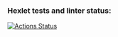 ### Hexlet tests and linter status:
[![Actions Status](https://github.com/loneliness11/layout-designer-project-58/actions/workflows/hexlet-check.yml/badge.svg)](https://github.com/loneliness11/layout-designer-project-58/actions)